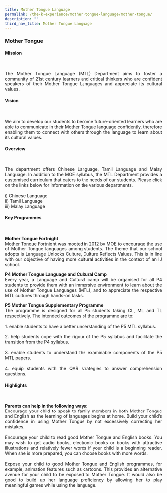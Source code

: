 ```yaml
---
title: Mother Tongue Language
permalink: /the-k-experience/mother-tongue-language/mother-tongue/
description: ""
third_nav_title: Mother Tongue Language
---
```

<h3>Mother Tongue</h3>
<h4>Mission</h4><br>
<p align="justify">The Mother Tongue Language (MTL) Department aims to foster a community of 21st century learners and critical thinkers who are confident speakers of their Mother Tongue Languages and appreciate its cultural values.  </p>
<h4>Vision</h4><br>
<p align="justify">We aim to develop our students to become future-oriented learners who are able to communicate in their Mother Tongue language confidently, therefore enabling them to connect with others through the language to learn about its cultural values.</p>
<h4>Overview</h4><br>
<p align="justify">The department offers Chinese Language, Tamil Language and Malay Language. In addition to the MOE syllabus, the MTL Department provides a customised curriculum that caters to the needs of our students. Please click on the links below for information on the various departments.<br><br>
i)  Chinese Language<br>
ii)  Tamil Language<br>
iii)  Malay Language</p>

<h4>Key Programmes</h4><br>
<p align="justify"><strong>Mother Tongue Fortnight</strong><br>
Mother Tongue Fortnight was mooted in 2012 by MOE to encourage the use of Mother Tongue languages among students. The theme that our school adopts is Language Unlocks Culture, Culture Reflects Values.  This is in line with our objective of having more cultural activities in the context of an IJ school. </p>
<p align="justify"><strong>P4 Mother Tongue Language and Cultural Camp</strong><br>
Every year, a Language and Cultural camp will be organised for all P4 students to provide them with an immersive environment to learn about the use of Mother Tongue Languages (MTL), and to appreciate the respective MTL cultures through hands-on tasks.  </p>
<p align="justify"><strong>P5 Mother Tongue Supplementary Programme</strong><br>
The programme is designed for all P5 students taking CL, ML and TL respectively. The intended outcomes of the programme are to:<br><br>
1.	enable students to have a better understanding of the P5 MTL syllabus.<br><br>
2.	help students cope with the rigour of the P5 syllabus and facilitate the transition from the P4 syllabus.<br><br>
3.	enable students to understand the examinable components of the P5 MTL papers.<br><br>
4.	equip students with the QAR strategies to answer comprehension questions.
 </p>
<h4>Highlights</h4><br>
<p align="justify"><strong>Parents can help in the following ways:</strong><br>
Encourage your child to speak to family members in both Mother Tongue and English as the learning of languages begins at home. Build your child’s confidence in using Mother Tongue by not excessively correcting her mistakes.<br><br>
Encourage your child to read good Mother Tongue and English books. You may wish to get audio books, electronic books or books with attractive illustrations and relatively fewer words if your child is a beginning reader. When she is more prepared, you can choose books with more words. <br><br>
Expose your child to good Mother Tongue and English programmes, for example, animation features such as cartoons. This provides an alternative avenue for your child to be exposed to Mother Tongue. It would also be good to build up her language proficiency by allowing her to play meaningful games while using the language. </p>